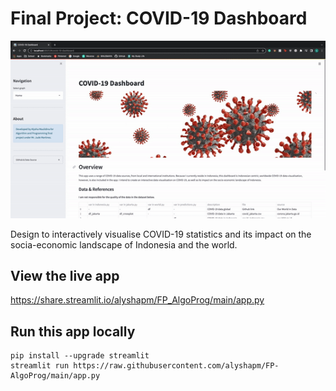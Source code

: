 # Final Project: COVID-19 Dashboard
![alt text](https://github.com/alyshapm/FP_AlgoProg/blob/main/demo.gif?raw=true)

Design to interactively visualise COVID-19 statistics and its impact on the socia-economic landscape of Indonesia and the world.

## View the live app

https://share.streamlit.io/alyshapm/FP_AlgoProg/main/app.py

## Run this app locally
```
pip install --upgrade streamlit
streamlit run https://raw.githubusercontent.com/alyshapm/FP-AlgoProg/main/app.py
```

